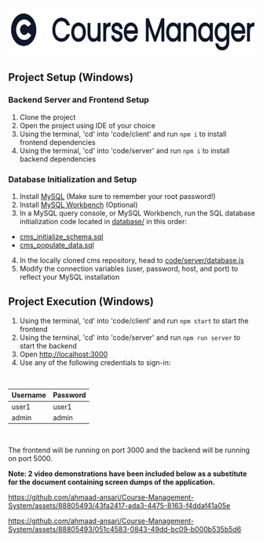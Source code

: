 
<p align="center">
  <img src="./assets/logo.png" alt="drawing" height="100"/>
</p>

## Project Setup (Windows)

### Backend Server and Frontend Setup

1. Clone the project
2. Open the project using IDE of your choice
3. Using the terminal, 'cd' into 'code/client' and run `npm i` to install frontend dependencies
4. Using the terminal, 'cd' into 'code/server' and run `npm i` to install backend dependencies

### Database Initialization and Setup

1. Install [MySQL](https://dev.mysql.com/downloads/installer/) (Make sure to remember your root password!)
2. Install [MySQL Workbench](https://dev.mysql.com/downloads/workbench/) (Optional)
3. In a MySQL query console, or MySQL Workbench, run the SQL database initialization code located in [database/](database/) in this order:
- [cms_initialize_schema.sql](database/cms_initialize_schema.sql)
- [cms_populate_data.sql](database/cms_populate_data.sql)
4. In the locally cloned cms repository, head to [code/server/database.js](./server/database.js)
5. Modify the connection variables (user, password, host, and port) to reflect your MySQL installation

## Project Execution (Windows)
1. Using the terminal, 'cd' into 'code/client' and run `npm start` to start the frontend
2. Using the terminal, 'cd' into 'code/server' and run `npm run server` to start the backend 
3. Open [http://localhost:3000](http://localhost:3000)
4. Use any of the following credentials to sign-in:
</br>

| Username      | Password |
| ----------- | ----------- |
| user1      | user1 |
| admin   | admin |
</br>

The frontend will be running on port 3000 and the backend will be running on port 5000.

**Note: 2 video demonstrations have been included below as a substitute for the document containing screen dumps of the application.**

https://github.com/ahmaad-ansari/Course-Management-System/assets/88805493/43fa2417-ada3-4475-8163-f4ddaf41a05e

https://github.com/ahmaad-ansari/Course-Management-System/assets/88805493/051c4583-0843-49dd-bc09-b000b535b5d6





